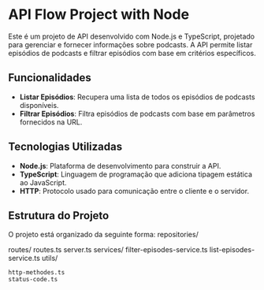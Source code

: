 # API Flow Project with Node

Este é um projeto de API desenvolvido com Node.js e TypeScript, projetado para gerenciar e fornecer informações sobre podcasts. A API permite listar episódios de podcasts e filtrar episódios com base em critérios específicos.

## Funcionalidades

- **Listar Episódios**: Recupera uma lista de todos os episódios de podcasts disponíveis.
- **Filtrar Episódios**: Filtra episódios de podcasts com base em parâmetros fornecidos na URL.

## Tecnologias Utilizadas

- **Node.js**: Plataforma de desenvolvimento para construir a API.
- **TypeScript**: Linguagem de programação que adiciona tipagem estática ao JavaScript.
- **HTTP**: Protocolo usado para comunicação entre o cliente e o servidor.

## Estrutura do Projeto

O projeto está organizado da seguinte forma:
repositories/
    
    
routes/
    routes.ts
server.ts
services/
    filter-episodes-service.ts
    list-episodes-service.ts
utils/
    
    http-methodes.ts
    status-code.ts
